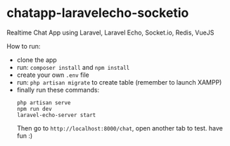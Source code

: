 # chatapp-laravelecho-socketio
Realtime Chat App using Laravel, Laravel Echo, Socket.io, Redis, VueJS

How to run:
* clone the app
* run: `composer install` and `npm install`
* create your own `.env` file
* run: `php artisan migrate` to create table (remember to launch XAMPP)
* finally run these commands:
  ```
  php artisan serve
  npm run dev
  laravel-echo-server start
  ```
  Then go to `http://localhost:8000/chat`, open another tab to test. have fun :)
